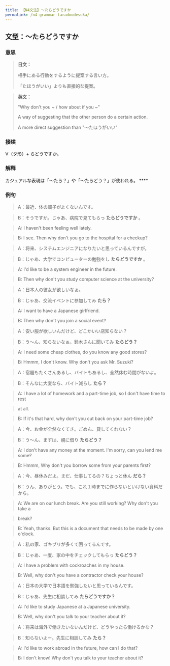 ```yaml
---
title: 【N4文法】〜たらどうですか
permalink: /n4-grammar-taradoodesuka/
---
```


## 文型：〜たらどうですか

### 意思

> **日文：**
> 
> 相手にある行動をするように提案する言い方。
> 
> 「たほうがいい」よりも直接的な提案。


> **英文：**
> 
> "Why don't you ~ / how about if you ~"
> 
> A way of suggesting that the other person do a certain action.
> 
> A more direct suggestion than "～たほうがいい"


### 接续

V（タ形）+ らどうですか。

### 解释

カジュアルな表現は「〜たら？」や「〜たらどう？」が使われる。 ****

### 例句

> A：最近、体の調子がよくないんです。

> B：そうですか。じゃあ、病院で見てもらっ **たらどうですか** 。

> A: I haven't been feeling well lately.

> B: I see. Then why don't you go to the hospital for a checkup?

> A：将来、システムエンジニアになりたいと思っているんですが。

> B：じゃあ、大学でコンピューターの勉強をし **たらどうですか** 。

> A: I'd like to be a system engineer in the future.

> B: Then why don't you study computer science at the university?

> A：日本人の彼女が欲しいなぁ。

> B：じゃあ、交流イベントに参加してみ **たら？**

> A: I want to have a Japanese girlfriend.

> B: Then why don't you join a social event?

> A：安い服が欲しいんだけど、どこかいい店知らない？

> B：う〜ん、知らないなぁ。鈴木さんに聞いてみ **たらどう？**

> A: I need some cheap clothes, do you know any good stores?

> B: Hmmm, I don't know. Why don't you ask Mr. Suzuki?

> A：宿題もたくさんあるし、バイトもあるし、全然休む時間がないよ。

> B：そんなに大変なら、バイト減らし **たら？**

> A: I have a lot of homework and a part-time job, so I don't have time to rest

> at all.

> B: If it's that hard, why don't you cut back on your part-time job?

> A：今、お金が全然なくてさ。ごめん、貸してくれない？

> B：う〜ん、まずは、親に借り **たらどう？**

> A: I don't have any money at the moment. I'm sorry, can you lend me some?

> B: Hmmm, Why don't you borrow some from your parents first?

> A：今、昼休みだよ。まだ、仕事してるの？ちょっと休ん **だら？**

> B：うん、ありがとう。でも、これ１時までに作らないといけない資料だから。

> A: We are on our lunch break. Are you still working? Why don't you take a

> break?

> B: Yeah, thanks. But this is a document that needs to be made by one o'clock.

> A：私の家、ゴキブリが多くて困ってるんです。

> B：じゃあ、一度、家の中をチェックしてもらっ **たらどう？**

> A: I have a problem with cockroaches in my house.

> B: Well, why don't you have a contractor check your house?

> A：日本の大学で日本語を勉強したいと思っているんです。

> B：じゃあ、先生に相談してみ **たらどうですか？**

> A: I'd like to study Japanese at a Japanese university.

> B: Well, why don't you talk to your teacher about it?

> A：将来は海外で働きたいないんだけど、どうやったら働けるかな？

> B：知らないよー。先生に相談してみ **たら？**

> A: I'd like to work abroad in the future, how can I do that?

> B: I don't know! Why don't you talk to your teacher about it?

